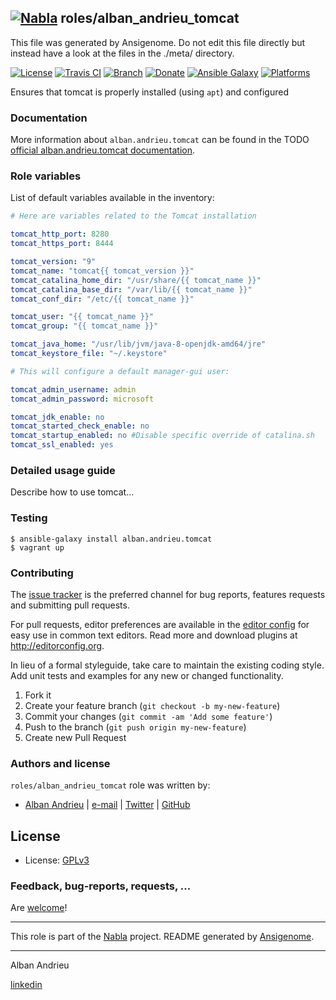 ## [![Nabla](https://debops.org/images/debops-small.png)](https://github.com/AlbanAndrieu) roles/alban_andrieu_tomcat

This file was generated by Ansigenome. Do not edit this file directly but instead have a look at the files in the ./meta/ directory. 

[![License](http://img.shields.io/:license-apache-blue.svg?style=flat-square)](http://www.apache.org/licenses/LICENSE-2.0.html)
[![Travis CI](https://img.shields.io/travis/AlbanAndrieu/ansible-tomcat.svg?style=flat)](https://travis-ci.org/AlbanAndrieu/ansible-tomcat)
[![Branch](http://img.shields.io/github/tag/AlbanAndrieu/ansible-tomcat.svg?style=flat-square)](https://github.com/AlbanAndrieu/ansible-tomcat/tree/master)
[![Donate](https://img.shields.io/gratipay/AlbanAndrieu.svg?style=flat)](https://www.gratipay.com/~AlbanAndrieu)
[![Ansible Galaxy](https://img.shields.io/badge/galaxy-alban.andrieu.tomcat-660198.svg?style=flat)](https://galaxy.ansible.com/alban.andrieu/tomcat)
[![Platforms](http://img.shields.io/badge/platforms-debian%20/%20ubuntu-lightgrey.svg?style=flat)](#)


Ensures that tomcat is properly installed (using `apt`) and configured


### Documentation

More information about `alban.andrieu.tomcat` can be found in the
TODO [official alban.andrieu.tomcat documentation](https://docs.debops.org/en/latest/ansible/roles/ansible-tomcat/docs/).


### Role variables

List of default variables available in the inventory:

```YAML
# Here are variables related to the Tomcat installation

tomcat_http_port: 8280
tomcat_https_port: 8444

tomcat_version: "9"
tomcat_name: "tomcat{{ tomcat_version }}"
tomcat_catalina_home_dir: "/usr/share/{{ tomcat_name }}"
tomcat_catalina_base_dir: "/var/lib/{{ tomcat_name }}"
tomcat_conf_dir: "/etc/{{ tomcat_name }}"

tomcat_user: "{{ tomcat_name }}"
tomcat_group: "{{ tomcat_name }}"

tomcat_java_home: "/usr/lib/jvm/java-8-openjdk-amd64/jre"
tomcat_keystore_file: "~/.keystore"

# This will configure a default manager-gui user:

tomcat_admin_username: admin
tomcat_admin_password: microsoft

tomcat_jdk_enable: no
tomcat_started_check_enable: no
tomcat_startup_enabled: no #Disable specific override of catalina.sh
tomcat_ssl_enabled: yes
```


### Detailed usage guide

Describe how to use tomcat...

### Testing
```shell
$ ansible-galaxy install alban.andrieu.tomcat
$ vagrant up
```

### Contributing

The [issue tracker](https://github.com/AlbanAndrieu/ansible-tomcat/issues) is the preferred channel for bug reports, features requests and submitting pull requests.

For pull requests, editor preferences are available in the [editor config](.editorconfig) for easy use in common text editors. Read more and download plugins at <http://editorconfig.org>.

In lieu of a formal styleguide, take care to maintain the existing coding style. Add unit tests and examples for any new or changed functionality.

1. Fork it
2. Create your feature branch (`git checkout -b my-new-feature`)
3. Commit your changes (`git commit -am 'Add some feature'`)
4. Push to the branch (`git push origin my-new-feature`)
5. Create new Pull Request

### Authors and license

`roles/alban_andrieu_tomcat` role was written by:

- [Alban Andrieu](fr.linkedin.com/in/nabla/) | [e-mail](mailto:alban.andrieu@free.fr) | [Twitter](https://twitter.com/AlbanAndrieu) | [GitHub](https://github.com/AlbanAndrieu)

License
-------

- License: [GPLv3](https://tldrlegal.com/license/gnu-general-public-license-v3-%28gpl-3%29)

### Feedback, bug-reports, requests, ...

Are [welcome](https://github.com/AlbanAndrieu/ansible-tomcat/issues)!

***

This role is part of the [Nabla](https://github.com/AlbanAndrieu) project.
README generated by [Ansigenome](https://github.com/nickjj/ansigenome/).

***

Alban Andrieu

[linkedin](fr.linkedin.com/in/nabla/)
